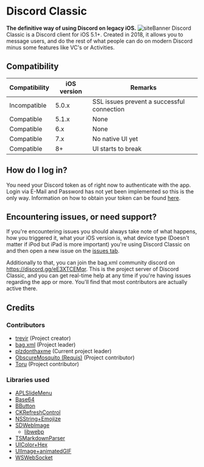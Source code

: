 # Discord Classic
**The definitive way of using Discord on legacy iOS.**
![siteBanner](https://github.com/user-attachments/assets/ea272fc6-c230-4579-a81c-a8e28d941ace)
Discord Classic is a Discord client for iOS 5.1+. Created in 2018, it allows you to message users, and do the rest of what people can do on modern Discord minus some features like VC's or Activities.

## Compatibility
| Compatibility  | iOS version | Remarks |
| ------------- | ------------- | ------------- |
| Incompatible  | 5.0.x  | SSL issues prevent a successful connection |
| Compatible  | 5.1.x  | None |
| Compatible  | 6.x  | None |
| Compatible  | 7.x  | No native UI yet |
| Compatible  | 8+  | UI starts to break |

## How do I log in?
You need your Discord token as of right now to authenticate with the app. Login via E-Mail and Password has not yet been implemented so this is the only way. Information on how to obtain your token can be found [here](https://www.youtube.com/watch?v=LnBnm_tZlyU).

## Encountering issues, or need support?
If you're encountering issues you should always take note of what happens, how you triggered it, what your iOS version is, what device type (Doesn't matter if iPod but iPad is more important) you're using Discord Classic on and then open a new issue on the [issues tab](https://github.com/bag-xml/Discord-Classic/issues).

Additionally to that, you can join the bag.xml community discord on https://discord.gg/eE3XTCEMqr. This is the project server of Discord Classic, and you can get real-time help at any time if you're having issues regarding the app or more. You'll find that most contributors are actually active there.

## Credits
### Contributors
- [trevir](https://github.com/trev3d) (Project creator)
- [bag.xml](https://github.com/bag-xml) (Project leader)
- [plzdonthaxme](https://github.com/justtryingthingsout) (Current project leader)
- [ObscureMosquito (Requis)](https://github.com/ObscureMosquito) (Project contributor)
- [Toru](https://github.com/ToruTheRedFox) (Project contributor)

### Libraries used
- [APLSlideMenu](https://github.com/apploft/APLSlideMenu)
- [Base64](https://github.com/nicklockwood/Base64)
- [BButton](https://github.com/mattlawer/BButton)
- [CKRefreshControl](https://github.com/instructure/CKRefreshControl)
- [NSString+Emojize](https://github.com/diy/nsstringemojize)
- [SDWebImage](https://github.com/SDWebImage/SDWebImage)
  - [libwebp](https://github.com/webmproject/libwebp)
- [TSMarkdownParser](https://github.com/laptobbe/TSMarkdownParser)
- [UIColor+Hex](https://github.com/bag-xml/UIColor-Hex)
- [UIImage+animatedGIF](https://github.com/mayoff/uiimage-from-animated-gif)
- [WSWebSocket](https://github.com/ndcube/WebSocket-for-Objective-C)
